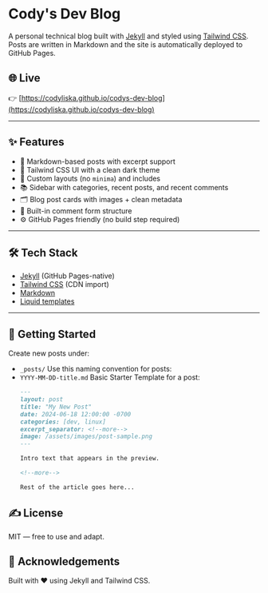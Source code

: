 # Cody's Dev Blog

A personal technical blog built with [Jekyll](https://jekyllrb.com) and styled using [Tailwind CSS](https://tailwindcss.com). Posts are written in Markdown and the site is automatically deployed to GitHub Pages.

## 🌐 Live

👉 [https://codyliska.github.io/codys-dev-blog](https://codyliska.github.io/codys-dev-blog)

---

## ✨ Features

- 📖 Markdown-based posts with excerpt support
- 🎨 Tailwind CSS UI with a clean dark theme
- 🧩 Custom layouts (no `minima`) and includes
- 📚 Sidebar with categories, recent posts, and recent comments
- 🗂 Blog post cards with images + clean metadata
- 💬 Built-in comment form structure
- ⚙️ GitHub Pages friendly (no build step required)

---

## 🛠 Tech Stack

- [Jekyll](https://jekyllrb.com) (GitHub Pages-native)
- [Tailwind CSS](https://tailwindcss.com) (CDN import)
- [Markdown](https://daringfireball.net/projects/markdown/)
- [Liquid templates](https://shopify.github.io/liquid/)

---

## 🚀 Getting Started

Create new posts under: 
- `_posts/`
Use this naming convention for posts:
- `YYYY-MM-DD-title.md`
Basic Starter Template for a post:
  ```markdown
  ---
  layout: post
  title: "My New Post"
  date: 2024-06-18 12:00:00 -0700
  categories: [dev, linux]
  excerpt_separator: <!--more-->
  image: /assets/images/post-sample.png
  ---
  
  Intro text that appears in the preview.
  
  <!--more-->
  
  Rest of the article goes here...
  ```

## ✍️ License

MIT — free to use and adapt.

## 🤝 Acknowledgements

Built with ❤️ using Jekyll and Tailwind CSS.

